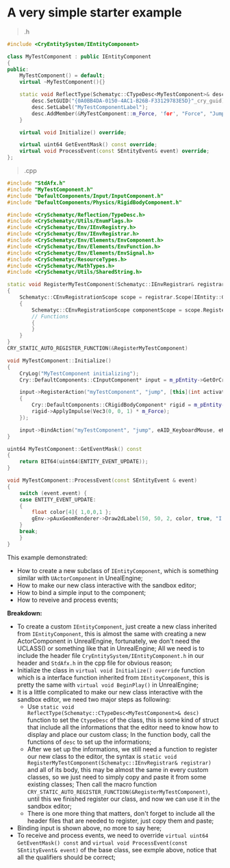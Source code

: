 # A very simple starter example
> .h
```C++
#include <CryEntitySystem/IEntityComponent>

class MyTestComponent : public IEntityComponent
{
public:
    MyTestComponent() = default;
    virtual ~MyTestComponent(){}

    static void ReflectType(Schematyc::CTypeDesc<MyTestComponent>& desc) {
		desc.SetGUID("{0A0BB4DA-0150-4AC1-B26B-F33129783E5D}"_cry_guid);
		desc.SetLabel("MyTestComponentLabel");
		desc.AddMember(&MyTestComponent::m_Force, 'for', "Force", "JumpForce", "Force of jump", 10.0f);
	}

    virtual void Initialize() override;

    virtual uint64 GetEventMask() const override;
    virtual void ProcessEvent(const SEntityEvent& event) override;
};
```
> .cpp
```C++
#include "StdAfx.h"
#include "MyTestComponent.h"
#include "DefaultComponents/Input/InputComponent.h"
#include "DefaultComponents/Physics/RigidBodyComponent.h"

#include <CrySchematyc/Reflection/TypeDesc.h>
#include <CrySchematyc/Utils/EnumFlags.h>
#include <CrySchematyc/Env/IEnvRegistry.h>
#include <CrySchematyc/Env/IEnvRegistrar.h>
#include <CrySchematyc/Env/Elements/EnvComponent.h>
#include <CrySchematyc/Env/Elements/EnvFunction.h>
#include <CrySchematyc/Env/Elements/EnvSignal.h>
#include <CrySchematyc/ResourceTypes.h>
#include <CrySchematyc/MathTypes.h>
#include <CrySchematyc/Utils/SharedString.h>

static void RegisterMyTestComponent(Schematyc::IEnvRegistrar& registrar)
{
	Schematyc::CEnvRegistrationScope scope = registrar.Scope(IEntity::GetEntityScopeGUID());
	{
		Schematyc::CEnvRegistrationScope componentScope = scope.Register(SCHEMATYC_MAKE_ENV_COMPONENT(MyTestComponent));
		// Functions
		{
		}
	}
}
CRY_STATIC_AUTO_REGISTER_FUNCTION(&RegisterMyTestComponent)

void MyTestComponent::Initialize()
{
	CryLog("MyTestComponent initializing");
	Cry::DefaultComponents::CInputComponent* input = m_pEntity->GetOrCreateComponent<Cry::DefaultComponents::CInputComponent>();

	input->RegisterAction("myTestComponent", "jump", [this](int activationMode, float value)
	{
		Cry::DefaultComponents::CRigidBodyComponent* rigid = m_pEntity->GetOrCreateComponent<Cry::DefaultComponents::CRigidBodyComponent>();
		rigid->ApplyImpulse(Vec3(0, 0, 1) * m_Force);
	});

	input->BindAction("myTestComponent", "jump", eAID_KeyboardMouse, eKI_Mouse1);
}

uint64 MyTestComponent::GetEventMask() const
{
	return BIT64(uint64(ENTITY_EVENT_UPDATE));
}

void MyTestComponent::ProcessEvent(const SEntityEvent & event)
{
	switch (event.event) {
	case ENTITY_EVENT_UPDATE:
	{
		float color[4]{ 1,0,0,1 };
		gEnv->pAuxGeomRenderer->Draw2dLabel(50, 50, 2, color, true, "I was updated");		
	}
	break;
	}
}
```
This example demonstrated:
- How to create a new subclass of `IEntityComponent`, which is something similar with  `UActorComponent` in UnealEngine;
- How to make our new class interactive with the sandbox editor;
- How to bind a simple input to the component;
- How to reveive and process events;

**Breakdown:**
- To create a custom `IEntityComponent`, just create a new class inherited from `IEntityComponent`, this is almost the same with creating a new ActorComponent in UnrealEngine, fortunately, we don't need the UCLASS() or something like that in UnrealEngine; All we need is to include the header file `CryEntitySystem/IEntityComponent.h` in our header and `StdAfx.h` in the cpp file for obvious reason;
- Initialize the class in `virtual void Initialize() override` function which is a interface function inherited from `IEntityComponent`, this is pretty the same with `virtual void BeginPlay()` in UnrealEngine;
- It is a little complicated to make our new class interactive with the sandbox editor, we need two major steps as following:
    - Use `static void ReflectType(Schematyc::CTypeDesc<MyTestComponent>& desc)` function to set the `CtypeDesc` of the class, this is some kind of struct that include all the informations that the editor need to know how to display and place our custom class; In the function body, call the functions of `desc` to set up the informations;
    -  After we set up the informations, we still need a function to register our new class to the editor, the syntax is `static void RegisterMyTestComponent(Schematyc::IEnvRegistrar& registrar)` and all of its body, this may be almost the same in every custom classes, so we just need to simply copy and paste it from some existing classes; Then call the macro function `CRY_STATIC_AUTO_REGISTER_FUNCTION(&RegisterMyTestComponent)`, until this we finished register our class, and now we can use it in the sandbox editor;
    -  There is one more thing that matters, don't forget to include all the header files that are needed to register, just copy them and paste;
 -  Binding input is shown above, no more to say here;
 -  To receive and process events, we need to override `virtual uint64 GetEventMask() const` and `virtual void ProcessEvent(const SEntityEvent& event)` of the base class, see exmple above, notice that all the qualifiers should be correct;

